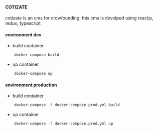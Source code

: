 #### COTIZATE

cotizate is an cms for crowfounding, this cms is develped using reactjs, redux, typescript

#### environment dev
- build container

```bash
    docker-compose build
```

- up container

```bash
    docker-compose up
```

#### environment production

- build container

```bash
    docker-compose -f docker-compose.prod.yml build
```

- up container

```bash
    docker-compose -f docker-compose.prod.yml up
```

